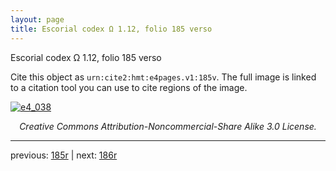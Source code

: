 ```yaml
---
layout: page
title: Escorial codex Ω 1.12, folio 185 verso
---
```


Escorial codex Ω 1.12, folio 185 verso

Cite this object as `urn:cite2:hmt:e4pages.v1:185v`.  The full image is linked to a citation tool you can use to cite regions of the image.

[![e4_038](http://www.homermultitext.org/iipsrv?IIIF=/project/homer/pyramidal/deepzoom/hmt/e4img/2017a/e4_038.tif/full/800,/0/default.jpg)](http://www.homermultitext.org/ict2/?urn=urn:cite2:hmt:e4img.2017a:e4_038) 

<p style="text-align: center; font-style: italic;">Creative Commons Attribution-Noncommercial-Share Alike 3.0 License.</p>

---

previous: [185r](../185r/) | next: [186r](../186r/)
